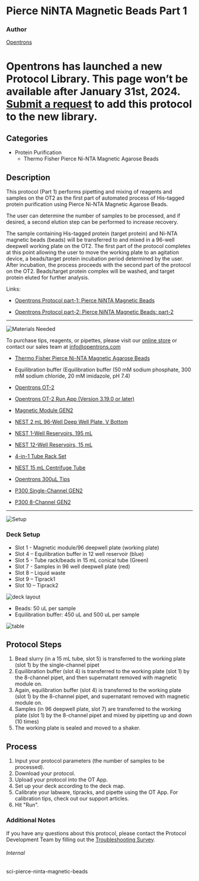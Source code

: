 # Pierce NiNTA Magnetic Beads Part 1

### Author
[Opentrons](https://opentrons.com/)


# Opentrons has launched a new Protocol Library. This page won’t be available after January 31st, 2024. [Submit a request](https://docs.google.com/forms/d/e/1FAIpQLSdYYp9QCKow4nn0KlCVsMS3HX0eJ0N9O7-erajKvcpT0lWbSg/viewform) to add this protocol to the new library.

## Categories
* Protein Purification
     * Thermo Fisher Pierce Ni-NTA Magnetic Agarose Beads

## Description

This protocol (Part 1) performs pipetting and mixing of reagents and samples on the OT2 as the first part of automated process of His-tagged protein purification using Pierce Ni-NTA Magnetic Agarose Beads.

The user can determine the number of samples to be processed, and if desired, a second elution step can be performed to increase recovery.

The sample containing His-tagged protein (target protein) and Ni-NTA magnetic beads (beads) will be transferred to and mixed in a 96-well deepwell working plate on the OT2. The first part of the protocol completes at this point allowing the user to move the working plate to an agitation device, a beads/target protein incubation period determined by the user. After incubation, the process proceeds with the second part of the protocol on the OT2. Beads/target protein complex will be washed, and target protein eluted for further analysis.

Links:
* [Opentrons Protocol part-1: Pierce NiNTA Magnetic Beads](https://protocols.opentrons.com/protocol/sci-pierce-ninta-magnetic-beads)

* [Opentrons Protocol part-2: Pierce NiNTA Magnetic Beads: part-2](https://protocols.opentrons.com/protocol/sci-pierce-ninta-magnetic-beads-part-2)

---
![Materials Needed](https://s3.amazonaws.com/opentrons-protocol-library-website/custom-README-images/001-General+Headings/materials.png)

To purchase tips, reagents, or pipettes, please visit our [online store](https://shop.opentrons.com/) or contact our sales team at [info@opentrons.com](mailto:info@opentrons.com)

* [Thermo Fisher Pierce Ni-NTA Magnetic Agarose Beads](https://www.thermofisher.com/order/catalog/product/78606)
* Equilibration buffer (Equilibration buffer (50 mM sodium phosphate, 300 mM sodium chloride, 20 mM imidazole, pH 7.4)

* [Opentrons OT-2](https://shop.opentrons.com/collections/ot-2-robot/products/ot-2)
* [Opentrons OT-2 Run App (Version 3.19.0 or later)](https://opentrons.com/ot-app/)

* [Magnetic Module GEN2](https://shop.opentrons.com/collections/hardware-modules/products/magdeck)

* [NEST 2 mL 96-Well Deep Well Plate, V Bottom](https://shop.opentrons.com/nest-2-ml-96-well-deep-well-plate-v-bottom/)
* [NEST 1-Well Reservoirs, 195 mL](https://shop.opentrons.com/nest-1-well-reservoirs-195-ml/)
* [NEST 12-Well Reservoirs, 15 mL](https://shop.opentrons.com/nest-12-well-reservoirs-15-ml/)
* [4-in-1 Tube Rack Set](https://shop.opentrons.com/4-in-1-tube-rack-set/)
* [NEST 15 mL Centrifuge Tube](https://shop.opentrons.com/nest-15-ml-centrifuge-tube/)

* [Opentrons 300µL Tips](https://shop.opentrons.com/opentrons-300ul-tips-1000-refills/)

* [P300 Single-Channel GEN2](https://opentrons.com/pipettes/)
* [P300 8-Channel GEN2](https://opentrons.com/pipettes/)

---
![Setup](https://s3.amazonaws.com/opentrons-protocol-library-website/custom-README-images/001-General+Headings/Setup.png)

### Deck Setup

* Slot 1 - Magnetic module/96 deepwell plate (working plate)
* Slot 4 – Equilibration buffer in 12 well reservoir (blue)
* Slot 5 - Tube rack/beads in 15 mL conical tube (Green)
* Slot 7 - Samples in 96 well deepwell plate (red)
* Slot 8 – Liquid waste
* Slot 9 – Tiprack1
* Slot 10 – Tiprack2

![deck layout](https://opentrons-protocol-library-website.s3.amazonaws.com/custom-README-images/sci-pierce-ninta-magnetic-beads/screenshot+deck-31.png)

* Beads: 50 uL per sample
* Equilibration buffer: 450 uL and 500 uL per sample

![table](https://opentrons-protocol-library-website.s3.amazonaws.com/custom-README-images/sci-pierce-ninta-magnetic-beads/screenshot+table-31.png)


## Protocol Steps

1. Bead slurry (in a 15 mL tube, slot 5) is transferred to the working plate (slot 1) by the single-channel pipet
2. Equilibration buffer (slot 4) is transferred to the working plate (slot 1) by the 8-channel pipet, and then supernatant removed with magnetic module on.
3. Again, equilibration buffer (slot 4) is transferred to the working plate (slot 1) by the 8-channel pipet, and supernatant removed with magnetic module on.
4. Samples (in 96 deepwell plate, slot 7) are transferred to the working plate (slot 1) by the 8-channel pipet and mixed by pipetting up and down (10 times)
5. The working plate is sealed and moved to a shaker.


## Process
1. Input your protocol parameters (the number of samples to be processed).
2. Download your protocol.
3. Upload your protocol into the OT App.
4. Set up your deck according to the deck map.
5. Calibrate your labware, tipracks, and pipette using the OT App. For calibration tips, check out our support articles.
6. Hit "Run".


### Additional Notes
If you have any questions about this protocol, please contact the Protocol Development Team by filling out the [Troubleshooting Survey](https://protocol-troubleshooting.paperform.co/).

###### Internal
sci-pierce-ninta-magnetic-beads
